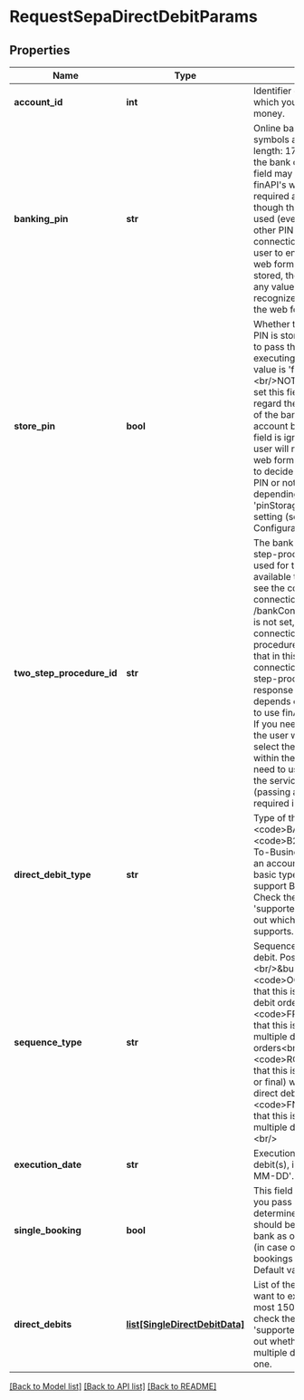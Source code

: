 # RequestSepaDirectDebitParams

## Properties
Name | Type | Description | Notes
------------ | ------------- | ------------- | -------------
**account_id** | **int** | Identifier of the bank account to which you want to transfer the money. | 
**banking_pin** | **str** | Online banking PIN. Any symbols are allowed. Max length: 170. If a PIN is stored in the bank connection, then this field may remain unset. If finAPI&#39;s web form is not required and the field is set though then it will always be used (even if there is some other PIN stored in the bank connection). If you want the user to enter a PIN in finAPI&#39;s web form even when a PIN is stored, then just set the field to any value, so that the service recognizes that you wish to use the web form flow. | [optional] 
**store_pin** | **bool** | Whether to store the PIN. If the PIN is stored, it is not required to pass the PIN again when executing SEPA orders. Default value is &#39;false&#39;. &lt;br/&gt;&lt;br/&gt;NOTES:&lt;br/&gt; - before you set this field to true, please regard the &#39;pinsAreVolatile&#39; flag of the bank connection that the account belongs to;&lt;br/&gt; - this field is ignored in case when the user will need to use finAPI&#39;s web form. The user will be able to decide whether to store the PIN or not in the web form, depending on the &#39;pinStorageAvailableInWebForm&#39; setting (see Client Configuration). | [optional] [default to False]
**two_step_procedure_id** | **str** | The bank-given ID of the two-step-procedure that should be used for the order. For a list of available two-step-procedures, see the corresponding bank connection (GET /bankConnections). If this field is not set, then the bank connection&#39;s default two-step-procedure will be used. Note that in this case, when the bank connection has no default two-step-procedure set, then the response of the service depends on whether you need to use finAPI&#39;s web form or not. If you need to use the web form, the user will be prompted to select the two-step-procedure within the web form. If you don&#39;t need to use the web form, then the service will return an error (passing a value for this field is required in this case). | [optional] 
**direct_debit_type** | **str** | Type of the direct debit; either &lt;code&gt;BASIC&lt;/code&gt; or &lt;code&gt;B2B&lt;/code&gt; (Business-To-Business). Please note that an account which supports the basic type must not necessarily support B2B (or vice versa). Check the source account&#39;s &#39;supportedOrders&#39; field to find out which types of direct debit it supports.&lt;br/&gt;&lt;br/&gt; | 
**sequence_type** | **str** | Sequence type of the direct debit. Possible values:&lt;br/&gt;&lt;br/&gt;&amp;bull; &lt;code&gt;OOFF&lt;/code&gt; - means that this is a one-time direct debit order&lt;br/&gt;&amp;bull; &lt;code&gt;FRST&lt;/code&gt; - means that this is the first in a row of multiple direct debit orders&lt;br/&gt;&amp;bull; &lt;code&gt;RCUR&lt;/code&gt; - means that this is one (but not the first or final) within a row of multiple direct debit orders&lt;br/&gt;&amp;bull; &lt;code&gt;FNAL&lt;/code&gt; - means that this is the final in a row of multiple direct debit orders&lt;br/&gt;&lt;br/&gt; | 
**execution_date** | **str** | Execution date for the direct debit(s), in the format &#39;YYYY-MM-DD&#39;. | 
**single_booking** | **bool** | This field is only regarded when you pass multiple orders. It determines whether the orders should be processed by the bank as one collective booking (in case of &#39;false&#39;), or as single bookings (in case of &#39;true&#39;). Default value is &#39;false&#39;. | [optional] [default to False]
**direct_debits** | [**list[SingleDirectDebitData]**](SingleDirectDebitData.md) | List of the direct debits that you want to execute (may contain at most 15000 items). Please check the account&#39;s &#39;supportedOrders&#39; field to find out whether you can pass multiple direct debits or just one. | 

[[Back to Model list]](../README.md#documentation-for-models) [[Back to API list]](../README.md#documentation-for-api-endpoints) [[Back to README]](../README.md)


